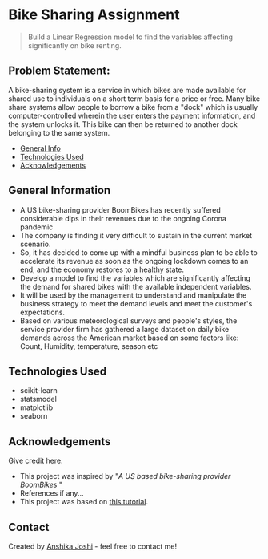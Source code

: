 # Bike Sharing Assignment 
> Build a Linear Regression model to find the variables affecting significantly on bike renting.


## Problem Statement:
A bike-sharing system is a service in which bikes are made available for shared use to individuals on a short term basis for a price or free. Many bike share systems allow people to borrow a bike from a "dock" which is usually computer-controlled wherein the user enters the payment information, and the system unlocks it. This bike can then be returned to another dock belonging to the same system.


* [General Info](#general-information)
* [Technologies Used](#technologies-used)
* [Acknowledgements](#acknowledgements)
<!-- * [Conclusions](#conclusions) -->

<!-- You can include any other section that is pertinent to your problem -->

## General Information
- A US bike-sharing provider BoomBikes has recently suffered considerable dips in their revenues due to the ongoing Corona pandemic 
- The company is finding it very difficult to sustain in the current market scenario. 
- So, it has decided to come up with a mindful business plan to be able to accelerate its revenue as soon as the ongoing lockdown comes to an end, and the economy restores to a healthy state.
- Develop a model to find the variables which are significantly affecting the demand for shared bikes with the available independent variables.
- It will be used by the management to understand and manipulate the business strategy to meet the demand levels and meet the customer's expectations.
- Based on various meteorological surveys and people's styles, the service provider firm has gathered a large dataset on daily bike demands across the American market based on some factors like: Count, Humidity, temperature, season etc

<!-- You don't have to answer all the questions - just the ones relevant to your project. -->

<!-- ## Conclusions
- Conclusion 1 from the analysis
- Conclusion 2 from the analysis
- Conclusion 3 from the analysis
- Conclusion 4 from the analysis -->

<!-- You don't have to answer all the questions - just the ones relevant to your project. -->


## Technologies Used
- scikit-learn
- statsmodel
- matplotlib
- seaborn

<!-- As the libraries versions keep on changing, it is recommended to mention the version of library used in this project -->

## Acknowledgements
Give credit here.
- This project was inspired by "*A US based bike-sharing provider BoomBikes* "
- References if any...
- This project was based on [this tutorial](https://www.investopedia.com/terms/m/mlr.asp#:~:text=Key%20Takeaways-,Multiple%20linear%20regression%20(MLR)%2C%20also%20known%20simply%20as%20multiple,uses%20just%20one%20explanatory%20variable.).


## Contact
Created by [Anshika Joshi](https://github.com/AnshikaJoshi27/) - feel free to contact me!


<!-- Optional -->
<!-- ## License -->
<!-- This project is open source and available under the [... License](). -->

<!-- You don't have to include all sections - just the one's relevant to your project -->

